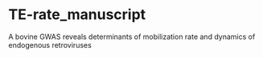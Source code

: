 # TE-rate_manuscript
A bovine GWAS reveals determinants of mobilization rate and dynamics of endogenous retroviruses
